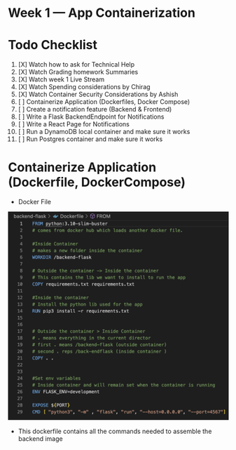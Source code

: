 # Week 1 — App Containerization

# Todo Checklist 

1. [X] Watch how to ask for Technical Help 
2. [X] Watch Grading homework Summaries 
3. [X] Watch week 1 Live Stream
4. [X] Watch Spending considerations by Chirag
5. [X] Watch Container Security Considerations by Ashish 
6. [ ] Containerize Application (Dockerfiles, Docker Compose)
7. [ ] Create a notification feature (Backend & Frontend)
8. [ ] Write a Flask BackendEndpoint for Notifications 
9. [ ] Write a React Page for Notifications 
10. [ ] Run a DynamoDB local container and make sure it works
11. [ ] Run Postgres container and make sure it works



# Containerize Application (Dockerfile, DockerCompose) 

- Docker File
<img src= ./images/ContainerizeBackend.png>

- This dockerfile contains all the commands needed to assemble the backend image 



